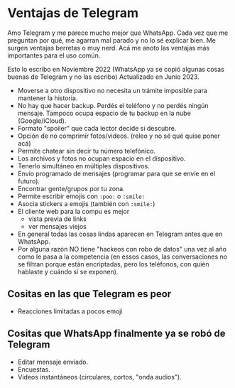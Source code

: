 # Ventajas de Telegram

Amo Telegram y me parece mucho mejor que WhatsApp. Cada vez que me preguntan por qué, me agarran mal parado y no lo sé explicar bien. Me surgen ventajas berretas o muy nerd. Acá me anoto las ventajas más importantes para el uso común.

Esto lo escribo en Noviembre 2022 (WhatsApp ya se copió algunas cosas buenas de Telegram y no las escribo)
Actualizado en Junio 2023.

- Moverse a otro dispositivo no necesita un trámite imposible para mantener la historia.
- No hay que hacer backup. Perdés el teléfono y no perdés ningún mensaje. Tampoco ocupa espacio de tu backup en la nube (Google/iCloud).
- Formato "spoiler" que cada lector decide si descubre.
- Opción de no comprimir fotos/videos. (releo y no sé qué quise poner acá)
- Permite chatear sin decir tu número telefónico.
- Los archivos y fotos no ocupan espacio en el dispositivo.
- Tenerlo simultáneo en múltiples dispositivos.
- Envío programado de mensajes (programar para que se envíe en el futuro).
- Encontrar gente/grupos por tu zona.
- Permite escribir emojis con `:poo:` o `:smile:`
- Asocia stickers a emojis (también con `:smile:`)
- El cliente web para la compu es mejor
    - vista previa de links
    - ver mensajes viejos
- En general todas las cosas lindas aparecen en Telegram antes que en WhatsApp.
- Por alguna razón NO tiene "hackeos con robo de datos" una vez al año como le pasa a la competencia (en essos casos, las conversaciones no se filtran porque están encriptadas, pero los teléfonos, con quién hablaste y cuándo sí se exponen).

## Cositas en las que Telegram es peor

- Reacciones limitadas a pocos emoji

## Cositas que WhatsApp finalmente ya se robó de Telegram

- Editar mensaje enviado.
- Encuestas.
- Videos instantáneos (circulares, cortos, "onda audios").
